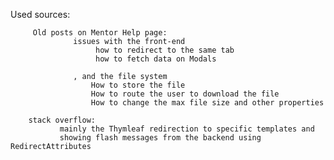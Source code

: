 
Used sources: 
    
         Old posts on Mentor Help page:
                  issues with the front-end
                       how to redirect to the same tab
                       how to fetch data on Modals
                       
                  , and the file system
                      How to store the file
                      How to route the user to download the file
                      How to change the max file size and other properties
                      
        stack overflow: 
               mainly the Thymleaf redirection to specific templates and
               showing flash messages from the backend using RedirectAttributes
               
               
